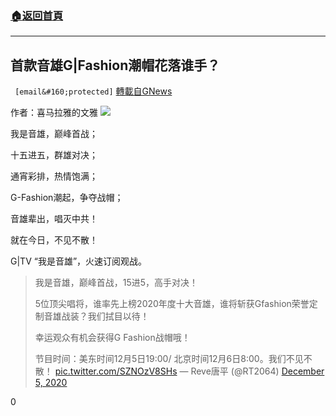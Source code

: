 ###  [:house:返回首頁](https://github.com/ourhimalayas/txt)
---

## 首款音雄G|Fashion潮帽花落谁手？
` [email&#160;protected]` [轉載自GNews](https://gnews.org/zh-hans/619576/)

作者：喜马拉雅的文雅
![]()![](https://gnews-media-offload.s3.amazonaws.com/wp-content/uploads/2020/12/05093246/WhatsApp-Image-2020-12-05-at-9.31.27-AM.jpeg)


我是音雄，巅峰首战；

十五进五，群雄对决；

通宵彩排，热情饱满；

G-Fashion潮起，争夺战帽；

音雄辈出，唱灭中共！

就在今日，不见不散！

G|TV “我是音雄”，火速订阅观战。



> 我是音雄，巅峰首战，15进5，高手对决！
> 
> 5位顶尖唱将，谁率先上榜2020年度十大音雄，谁将斩获Gfashion荣誉定制音雄战装？我们拭目以待！
> 
> 幸运观众有机会获得G Fashion战帽哦！
> 
> 节目时间：美东时间12月5日19:00/ 北京时间12月6日8:00。我们不见不散！ [pic.twitter.com/SZNOzV8SHs](https://t.co/SZNOzV8SHs)
> — Reve唐平 (@RT2064) [December 5, 2020](https://twitter.com/RT2064/status/1335037029026041859?ref_src=twsrc%5Etfw)



0
